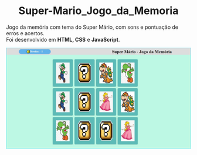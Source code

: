 <h1 align="center">
   Super-Mario_Jogo_da_Memoria
</h1>

Jogo da memória com tema do Super Mário, com sons e pontuação de erros e acertos.   
Foi desenvolvido em **HTML, CSS** e **JavaScript**.   

 ![Jogo da Memoria](img/Jogo-da-Memoria-Com-Super-Mario.jpg)   
